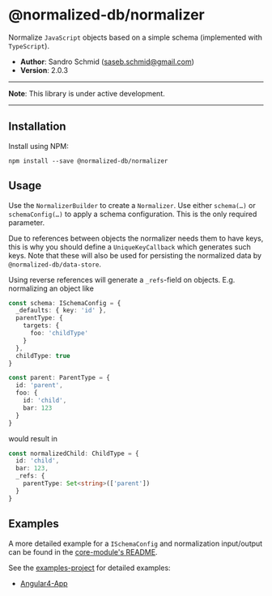 # @normalized-db/normalizer

Normalize `JavaScript` objects based on a simple schema (implemented with `TypeScript`).

 - **Author**: Sandro Schmid ([saseb.schmid@gmail.com](<mailto:saseb.schmid@gmail.com>))
 - **Version**: 2.0.3

---

**Note**: This library is under active development.

---

## Installation

Install using NPM:

    npm install --save @normalized-db/normalizer

## Usage

Use the `NormalizerBuilder` to create a `Normalizer`. Use either `schema(…)` or `schemaConfig(…)` to apply a 
schema configuration. This is the only required parameter. 

Due to references between objects the normalizer needs them 
to have keys, this is why you should define a `UniqueKeyCallback` which generates such keys. Note that these will also 
be used for persisting the normalized data by `@normalized-db/data-store`.

Using reverse references will generate a `_refs`-field on objects. E.g. normalizing an object like 

```typescript
const schema: ISchemaConfig = {
  _defaults: { key: 'id' },
  parentType: {
    targets: {
      foo: 'childType'
    }
  },
  childType: true
}

const parent: ParentType = { 
  id: 'parent',
  foo: { 
    id: 'child', 
    bar: 123
  }
}
```
 
would result in

```typescript
const normalizedChild: ChildType = { 
  id: 'child', 
  bar: 123, 
  _refs: { 
    parentType: Set<string>(['parent'])
  }
}
```

## Examples

A more detailed example for a `ISchemaConfig` and normalization input/output can be found in the 
[core-module's README](https://github.com/normalized-db/core/blob/master/README.md).

See the [examples-project](https://github.com/normalized-db/examples) for detailed examples:

 - [Angular4-App](https://github.com/normalized-db/examples/tree/master/angular-demo)
